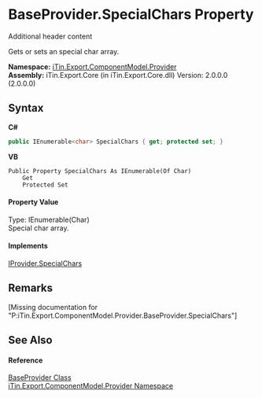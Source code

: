 # BaseProvider.SpecialChars Property 
Additional header content 

Gets or sets an special char array.

**Namespace:**&nbsp;<a href="N_iTin_Export_ComponentModel_Provider">iTin.Export.ComponentModel.Provider</a><br />**Assembly:**&nbsp;iTin.Export.Core (in iTin.Export.Core.dll) Version: 2.0.0.0 (2.0.0.0)

## Syntax

**C#**<br />
``` C#
public IEnumerable<char> SpecialChars { get; protected set; }
```

**VB**<br />
``` VB
Public Property SpecialChars As IEnumerable(Of Char)
	Get
	Protected Set
```


#### Property Value
Type: IEnumerable(Char)<br />Special char array.

#### Implements
<a href="P_iTin_Export_ComponentModel_Provider_IProvider_SpecialChars">IProvider.SpecialChars</a><br />

## Remarks
\[Missing <remarks> documentation for "P:iTin.Export.ComponentModel.Provider.BaseProvider.SpecialChars"\]

## See Also


#### Reference
<a href="T_iTin_Export_ComponentModel_Provider_BaseProvider">BaseProvider Class</a><br /><a href="N_iTin_Export_ComponentModel_Provider">iTin.Export.ComponentModel.Provider Namespace</a><br />